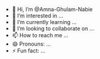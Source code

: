 - 👋 Hi, I’m @Amna-Ghulam-Nabie
- 👀 I’m interested in ...
- 🌱 I’m currently learning ...
- 💞️ I’m looking to collaborate on ...
- 📫 How to reach me ...
- 😄 Pronouns: ...
- ⚡ Fun fact: ...

<!---
Amna-Ghulam-Nabie/Amna-Ghulam-Nabie is a ✨ special ✨ repository because its `README.md` (this file) appears on your GitHub profile.
You can click the Preview link to take a look at your changes.
--->
